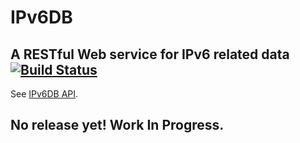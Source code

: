 # IPv6DB

## A RESTful Web service for IPv6 related data [![Build Status](https://travis-ci.org/MichelBoucey/IPv6DB.svg?branch=master)](https://travis-ci.org/MichelBoucey/IPv6DB)

See [IPv6DB API](https://github.com/MichelBoucey/IPv6DB/blob/master/IPv6DB_APIv1.md).

## No release yet! Work In Progress.

